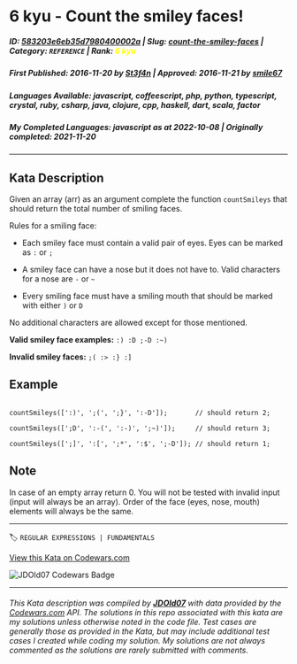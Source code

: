 # 6 kyu - Count the smiley faces!

##### **ID**: [583203e6eb35d7980400002a](https://www.codewars.com/kata/583203e6eb35d7980400002a) | **Slug**: [count-the-smiley-faces](https://www.codewars.com/kata/583203e6eb35d7980400002a) | **Category**: `REFERENCE` | **Rank**: <span style="color:yellow">6 kyu</span>

##### **First Published**: 2016-11-20 ***by*** [St3f4n](https://www.codewars.com/users/St3f4n) | **Approved**: 2016-11-21 ***by*** [smile67](https://www.codewars.com/users/smile67)

##### **Languages Available**: javascript, coffeescript, php, python, typescript, crystal, ruby, csharp, java, clojure, cpp, haskell, dart, scala, factor

##### **My Completed Languages**: javascript ***as at*** 2022-10-08 | **Originally completed**: 2021-11-20

---

## Kata Description


Given an array (arr) as an argument complete the function `countSmileys` that should return the total number of smiling faces.  



Rules for a smiling face:

- Each smiley face must contain a valid pair of eyes. Eyes can be marked as `:` or `;`

- A smiley face can have a nose but it does not have to. Valid characters for a nose are `-` or `~`

- Every smiling face must have a smiling mouth that should be marked with either `)` or `D`



No additional characters are allowed except for those mentioned.  



**Valid smiley face examples:** `:) :D ;-D :~)`  

**Invalid smiley faces:**  `;( :> :} :]`



## Example



```

countSmileys([':)', ';(', ';}', ':-D']);       // should return 2;

countSmileys([';D', ':-(', ':-)', ';~)']);     // should return 3;

countSmileys([';]', ':[', ';*', ':$', ';-D']); // should return 1;

```



## Note



In case of an empty array return 0. You will not be tested with invalid input (input will always be an array). Order of the face (eyes, nose, mouth) elements will always be the same.



---


🏷 `REGULAR EXPRESSIONS | FUNDAMENTALS`


[View this Kata on Codewars.com](https://www.codewars.com/kata/583203e6eb35d7980400002a)

![](https://www.codewars.com/users/jdold07/badges/large "JDOld07 Codewars Badge")

---

###### *This Kata description was compiled by [**JDOld07**](https://tpstech.dev) with data provided by the [Codewars.com](https://www.codewars.com) API.  The solutions in this repo associated with this kata are my solutions unless otherwise noted in the code file.  Test cases are generally those as provided in the Kata, but may include additional test cases I created while coding my solution.  My solutions are not always commented as the solutions are rarely submitted with comments.*
